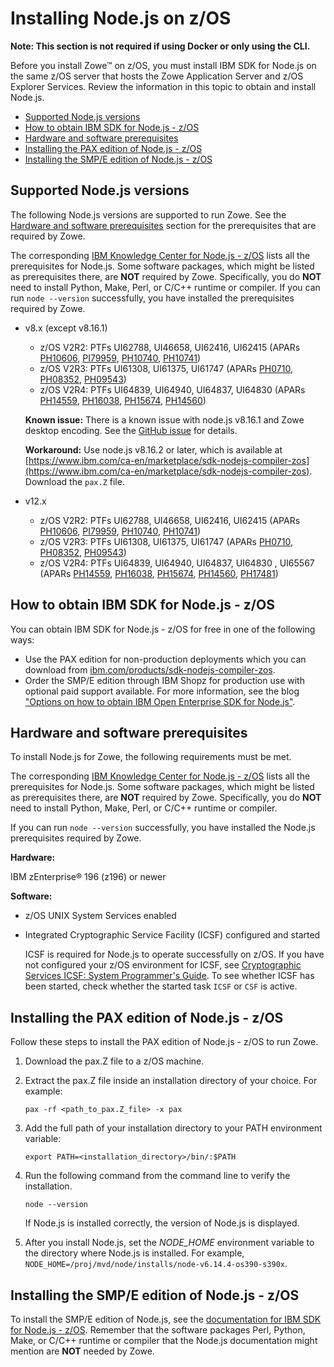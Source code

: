 # Installing Node.js on z/OS

**Note: This section is not required if using Docker or only using the CLI.**

Before you install Zowe&trade; on z/OS, you must install IBM SDK for Node.js on the same z/OS server that hosts the Zowe Application Server and z/OS Explorer Services. Review the information in this topic to obtain and install Node.js.

- [Supported Node.js versions](#supported-nodejs-versions)
- [How to obtain IBM SDK for Node.js - z/OS](#how-to-obtain-ibm-sdk-for-nodejs---zos)
- [Hardware and software prerequisites](#hardware-and-software-prerequisites)
- [Installing the PAX edition of Node.js - z/OS](#installing-the-pax-edition-of-nodejs---zos)
- [Installing the SMP/E edition of Node.js - z/OS](#installing-the-smpe-edition-of-nodejs---zos)

## Supported Node.js versions

The following Node.js versions are supported to run Zowe. See the [Hardware and software prerequisites](#hardware-and-software-prerequisites) section for the prerequisites that are required by Zowe.

The corresponding [IBM Knowledge Center for Node.js - z/OS](https://www.ibm.com/support/knowledgecenter/SSWLKB/welcome_nodesdk_family.html) lists all the prerequisites for Node.js. Some software packages, which might be listed as prerequisites there, are **NOT** required by Zowe. Specifically, you do **NOT** need to install Python, Make, Perl, or C/C++ runtime or compiler.  If you can run `node --version` successfully, you have installed the prerequisites required by Zowe.

- v8.x (except v8.16.1)
   - z/OS V2R2: PTFs UI62788, UI46658, UI62416, UI62415 (APARs [PH10606](https://www-01.ibm.com/support/docview.wss?uid=swg1PH10606), [PI79959](https://www-01.ibm.com/support/docview.wss?uid=swg1PI79959), [PH10740](https://www-01.ibm.com/support/docview.wss?uid=swg1PH10740), [PH10741](https://www-01.ibm.com/support/docview.wss?uid=swg1PH10741))
   - z/OS V2R3: PTFs UI61308, UI61375, UI61747 (APARs [PH0710](https://www-01.ibm.com/support/docview.wss?uid=isg1PH07107), [PH08352](https://www-01.ibm.com/support/docview.wss?uid=swg1PH08352), [PH09543](https://www-01.ibm.com/support/docview.wss?uid=swg1PH09543))
   - z/OS V2R4: PTFs UI64839, UI64940, UI64837, UI64830 (APARs [PH14559](http://www-01.ibm.com/support/docview.wss?uid=swg1PH14559), [PH16038](http://www-01.ibm.com/support/docview.wss?uid=swg1PH16038), [PH15674](http://www-01.ibm.com/support/docview.wss?uid=swg1PH15674), [PH14560](http://www-01.ibm.com/support/docview.wss?uid=swg1PH14560))

   **Known issue:** There is a known issue with node.js v8.16.1 and Zowe desktop encoding. See the [GitHub issue](https://github.com/ibmruntimes/node/issues/142) for details.

   **Workaround:** Use node.js v8.16.2 or later, which is available at [https://www.ibm.com/ca-en/marketplace/sdk-nodejs-compiler-zos](https://www.ibm.com/ca-en/marketplace/sdk-nodejs-compiler-zos). Download the `pax.Z` file.

- v12.x
   - z/OS V2R2: PTFs UI62788, UI46658, UI62416, UI62415 (APARs [PH10606](https://www-01.ibm.com/support/docview.wss?uid=swg1PH10606), [PI79959](https://www-01.ibm.com/support/docview.wss?uid=swg1PI79959), [PH10740](https://www-01.ibm.com/support/docview.wss?uid=swg1PH10740), [PH10741](https://www-01.ibm.com/support/docview.wss?uid=swg1PH10741))
   - z/OS V2R3: PTFs UI61308, UI61375, UI61747 (APARs [PH0710](https://www-01.ibm.com/support/docview.wss?uid=isg1PH07107), [PH08352](https://www-01.ibm.com/support/docview.wss?uid=swg1PH08352), [PH09543](https://www-01.ibm.com/support/docview.wss?uid=swg1PH09543))
   - z/OS V2R4: PTFs UI64839, UI64940, UI64837, UI64830 , UI65567 (APARs [PH14559](http://www-01.ibm.com/support/docview.wss?uid=swg1PH14559), [PH16038](http://www-01.ibm.com/support/docview.wss?uid=swg1PH16038), [PH15674](http://www-01.ibm.com/support/docview.wss?uid=swg1PH15674), [PH14560](http://www-01.ibm.com/support/docview.wss?uid=swg1PH14560), [PH17481](http://www-01.ibm.com/support/docview.wss?uid=swg1PH17481))

## How to obtain IBM SDK for Node.js - z/OS

You can obtain IBM SDK for Node.js - z/OS for free in one of the following ways:
- Use the PAX edition for non-production deployments which you can download from [ibm.com/products/sdk-nodejs-compiler-zos](https://www.ibm.com/products/sdk-nodejs-compiler-zos).
- Order the SMP/E edition through IBM Shopz for production use with optional paid support available. For more information, see the blog ["Options on how to obtain IBM Open Enterprise SDK for Node.js"](https://community.ibm.com/community/user/ibmz-and-linuxone/blogs/bruce-armstrong/2022/07/27/options-on-how-to-obtain-ibm-open-enterprise-sdk-f).

## Hardware and software prerequisites

To install Node.js for Zowe, the following requirements must be met.

The corresponding [IBM Knowledge Center for Node.js - z/OS](https://www.ibm.com/support/knowledgecenter/SSWLKB/welcome_nodesdk_family.html) lists all the prerequisites for Node.js. Some software packages, which might be listed as prerequisites there, are **NOT** required by Zowe. Specifically, you do **NOT** need to install Python, Make, Perl, or C/C++ runtime or compiler.

If you can run `node --version` successfully, you have installed the Node.js prerequisites required by Zowe.

**Hardware:**

IBM zEnterprise® 196 (z196) or newer

**Software:**

- z/OS UNIX System Services enabled
- Integrated Cryptographic Service Facility (ICSF) configured and started

  ICSF is required for Node.js to operate successfully on z/OS.  If you have not configured your z/OS environment for ICSF, see [Cryptographic Services ICSF: System Programmer's Guide](https://www.ibm.com/support/knowledgecenter/en/SSLTBW_2.3.0/com.ibm.zos.v2r3.csfb200/abstract.htm).  To see whether ICSF has been started, check whether the started task `ICSF` or `CSF` is active.

## Installing the PAX edition of Node.js - z/OS

Follow these steps to install the PAX edition of Node.js - z/OS to run Zowe.

1. Download the pax.Z file to a z/OS machine.
1. Extract the pax.Z file inside an installation directory of your choice. For example:

    ```pax -rf <path_to_pax.Z_file> -x pax```

1. Add the full path of your installation directory to your PATH environment variable:
    ```
    export PATH=<installation_directory>/bin/:$PATH
    ```
1. Run the following command from the command line to verify the installation.
    ```
    node --version
    ```

    If Node.js is installed correctly, the version of Node.js is displayed.
1. After you install Node.js, set the *NODE_HOME* environment variable to the directory where Node.js is installed. For example, `NODE_HOME=/proj/mvd/node/installs/node-v6.14.4-os390-s390x`.

## Installing the SMP/E edition of Node.js - z/OS

To install the SMP/E edition of Node.js, see the [documentation for IBM SDK for Node.js - z/OS](https://www.ibm.com/support/knowledgecenter/SSWLKB/welcome_nodesdk_family.html). Remember that the software packages Perl, Python, Make, or C/C++ runtime or compiler that the Node.js documentation might mention are **NOT** needed by Zowe.

